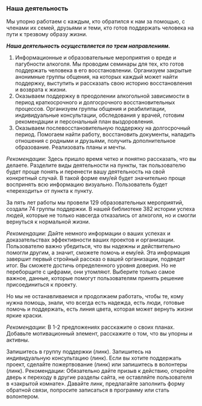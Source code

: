 ### Наша деятельность

Мы упорно работаем с каждым, кто обратился к нам за помощью, с членами их семей, друзьями и теми, кто готов поддержать человека на пути к трезвому образу жизни.

<em><strong>Наша деятельность осуществляется по трем направлениям.</strong></em>
<ol>
 	<li>Информационные и образовательные мероприятия о вреде и пагубности алкоголя. Мы проводим семинары для тех, кто готов поддержать человека в его восстановлении. Организуем закрытые анонимные группы общения, на которых каждый может найти поддержку, выступить и рассказать свою историю восстановления и возврата к жизни.</li>
 	<li>Оказываем поддержку в преодолении алкогольной зависимости в период краткосрочного и долгосрочного восстановительных процессов. Организуем группы общения и реабилитации, индивидуальные консультации, обследования у врачей, готовим рекомендации и персональный план выздоровления.</li>
 	<li>Оказываем послевосстановительную поддержку на долгосрочный период. Помогаем найти работу, восстановить документы, наладить отношения с родными и друзьями, получить дополнительное образование. Реализовать планы и мечты.</li>
</ol>

<em>Рекомендации:</em> Здесь пришло время четко и понятно рассказать, что вы делаете. Разделите виды деятельности на пункты, так пользователю будет проще понять и перенести вашу деятельность на свой конкретный случай. В такой форме ему/ей будет значительно проще воспринять всю информацию визуально. Пользователь будет «переходить» от пункта к пункту.

За пять лет работы мы провели 129 образовательных мероприятий, создали 74 группы поддержки. В нашей библиотеке 382 истории успеха людей, которые не только навсегда отказались от алкоголя, но и смогли вернуться к нормальной жизни.

<em>Рекомендации:</em> Дайте немного информации о ваших успехах и доказательствах эффективности ваших проектов и организации. Пользователю важно убедиться, что вы надежны и действительно помогли другим, а значит, сможете помочь и ему/ей. Эта информация завершит первый стройный рассказ о вашей организации, подведет итог. Вы сможете достичь определенного уровня доверия. Но не переборщите с цифрами, они утомляют. Выберите только самое важное, данные, которые помогут пользователям принять решение присоединиться к проекту.

Но мы не останавливаемся и продолжаем работать, чтобы те, кому нужна помощь, знали, что всегда есть надежда, есть люди, готовые помочь и поддержать, есть линия цвета, которая может вернуть жизни яркие краски.

<em>Рекомендации:</em> В 1-2 предложениях расскажите о своих планах. Добавьте мотивационный элемент, расскажите о том, что вы упорны и активны.

Запишитесь в группу поддержки (линк). Запишитесь на индивидуальную консультацию (линк). Если вы хотите поддержать проект, сделайте пожертвование (линк) или запишитесь в волонтеры (линк). Рекомендации: Обязательно дайте призыв к действию, откройте дверь к переходу в другие разделы сайта, не оставляйте пользователя в «закрытой комнате». Давайте линк, предлагайте заполнить форму обратной связи, попросите записаться в программу или стать волонтером.
